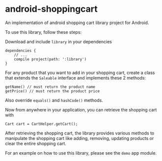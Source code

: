# android-shoppingcart

An implementation of android shopping cart library project for Android.

To use this library, follow these steps:

Download and include `library` in your dependencies

    dependencies {
        // ...
        compile project(path: ':library')
    }

For any product that you want to add in your shopping cart, create a class that extends the
`Saleable` interface and implements these 2 methods:

    getName() // must return the product name
    getPrice() // must return the product price

Also override `equals()` and `hashCode()` methods.

Now from anywhere in your application, you can retrieve the shopping cart with

    Cart cart = CartHelper.getCart();

After retrieving the shopping cart, the library provides various methods to manipulate the shopping
cart like adding, removing, updating products or clear the entire shopping cart.

For an example on how to use this library, please see the `demo` app module.
